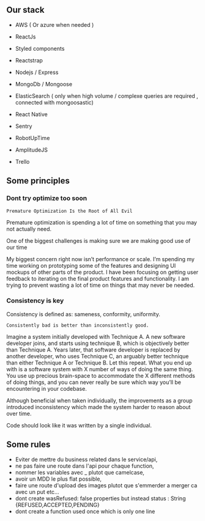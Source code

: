 
## Our stack

- AWS ( Or azure when needed )


- ReactJs
- Styled components
- Reactstrap
- Nodejs / Express 
- MongoDb / Mongoose 

- ElasticSearch ( only when high volume / complexe queries are required , connected with mongoosastic) 
- React Native

- Sentry
- RobotUpTime

- AmplitudeJS
- Trello 




## Some principles


### Dont try optimize too soon

```Premature Optimization Is the Root of All Evil```

Premature optimization is spending a lot of time on something that you may not actually need. 

One of the biggest challenges is making sure we are making good use of our time

My biggest concern right now isn’t performance or scale. I’m spending my time working on prototyping some of the features and designing UI mockups of other parts of the product. I have been focusing on getting user feedback to iterating on the final product features and functionality. I am trying to prevent wasting a lot of time on things that may never be needed.



### Consistency is key

Consistency is defined as: sameness, conformity, uniformity.

``` Consistently bad is better than inconsistently good. ```

Imagine a system initially developed with Technique A. A new software developer joins, and starts using technique B, which is objectively better than Technique A. Years later, that software developer is replaced by another developer, who uses Technique C, an arguably better technique than either Technique A or Technique B. Let this repeat.
What you end up with is a software system with X number of ways of doing the same thing. You use up precious brain-space to accommodate the X different methods of doing things, and you can never really be sure which way you’ll be encountering in your codebase.

Although beneficial when taken individually, the improvements as a group introduced inconsistency which made the system harder to reason about over time.

Code should look like it was written by a single individual.




## Some rules

- Eviter de mettre du business related dans le service/api, 
- ne pas faire une route dans l'api pour chaque function, 
- nommer les variables avec _ plutot que camelcase, 
- avoir un MDD le plus flat possible, 
- faire une route d'upload des images plutot que s'emmerder a merger ca avec un put etc... 
- dont create   wasRefused: false properties but instead status : String {REFUSED,ACCEPTED,PENDING}
- dont create a function used once which is only one line
